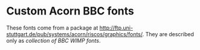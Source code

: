 Custom Acorn BBC fonts
======================

These fonts come from a package at http://ftp.uni-stuttgart.de/pub/systems/acorn/riscos/graphics/fonts/.
They are described only as _collection of BBC WIMP fonts_.
